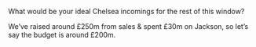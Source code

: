 What would be your ideal Chelsea incomings for the rest of this window?

We’ve raised around £250m from sales & spent £30m on Jackson, so let’s say the budget is around £200m.
